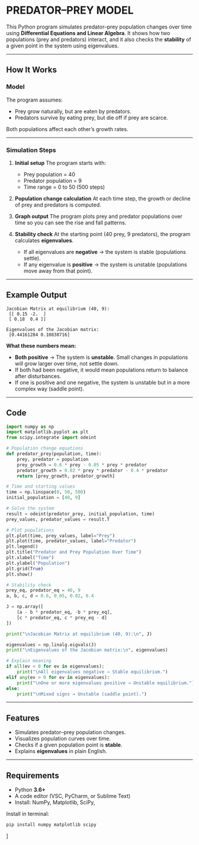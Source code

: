 # **PREDATOR–PREY MODEL**

This Python program simulates predator–prey population changes over time using **Differential Equations and Linear Algebra**.
It shows how two populations (prey and predators) interact, and it also checks the **stability** of a given point in the system using eigenvalues.

---

## **How It Works**

### **Model**

The program assumes:

* Prey grow naturally, but are eaten by predators.
* Predators survive by eating prey, but die off if prey are scarce.

Both populations affect each other’s growth rates.

---

### **Simulation Steps**

1. **Initial setup**
   The program starts with:

   * Prey population = 40
   * Predator population = 9
   * Time range = 0 to 50 (500 steps)

2. **Population change calculation**
   At each time step, the growth or decline of prey and predators is computed.

3. **Graph output**
   The program plots prey and predator populations over time so you can see the rise and fall patterns.

4. **Stability check**
   At the starting point (40 prey, 9 predators), the program calculates **eigenvalues**.

   * If all eigenvalues are **negative** → the system is stable (populations settle).
   * If any eigenvalue is **positive** → the system is unstable (populations move away from that point).

---

## **Example Output**

```
Jacobian Matrix at equilibrium (40, 9):
 [[ 0.15 -2.  ]
 [ 0.18  0.4 ]]

Eigenvalues of the Jacobian matrix:
 [0.44161284 0.10838716]
```

**What these numbers mean:**

* **Both positive** → The system is **unstable**.
  Small changes in populations will grow larger over time, not settle down.
* If both had been negative, it would mean populations return to balance after disturbances.
* If one is positive and one negative, the system is unstable but in a more complex way (saddle point).

---

## **Code**

```python
import numpy as np
import matplotlib.pyplot as plt
from scipy.integrate import odeint

# Population change equations
def predator_prey(population, time):
    prey, predator = population
    prey_growth = 0.6 * prey - 0.05 * prey * predator
    predator_growth = 0.02 * prey * predator - 0.4 * predator
    return [prey_growth, predator_growth]

# Time and starting values
time = np.linspace(0, 50, 500)
initial_population = [40, 9]

# Solve the system
result = odeint(predator_prey, initial_population, time)
prey_values, predator_values = result.T

# Plot populations
plt.plot(time, prey_values, label="Prey")
plt.plot(time, predator_values, label="Predator")
plt.legend()
plt.title("Predator and Prey Population Over Time")
plt.xlabel("Time")
plt.ylabel("Population")
plt.grid(True)
plt.show()

# Stability check
prey_eq, predator_eq = 40, 9
a, b, c, d = 0.6, 0.05, 0.02, 0.4

J = np.array([
    [a - b * predator_eq, -b * prey_eq],
    [c * predator_eq, c * prey_eq - d]
])

print("\nJacobian Matrix at equilibrium (40, 9):\n", J)

eigenvalues = np.linalg.eigvals(J)
print("\nEigenvalues of the Jacobian matrix:\n", eigenvalues)

# Explain meaning
if all(ev < 0 for ev in eigenvalues):
    print("\nAll eigenvalues negative → Stable equilibrium.")
elif any(ev > 0 for ev in eigenvalues):
    print("\nOne or more eigenvalues positive → Unstable equilibrium.")
else:
    print("\nMixed signs → Unstable (saddle point).")
```

---

## **Features**

* Simulates predator–prey population changes.
* Visualizes population curves over time.
* Checks if a given population point is **stable**.
* Explains **eigenvalues** in plain English.

---

## **Requirements**

* Python **3.6+**
* A code editor (VSC, PyCharm, or Sublime Text)
* Install: 
  NumPy, 
  Matplotlib,
  SciPy,

Install in terminal:

```bash
pip install numpy matplotlib scipy
```
]
